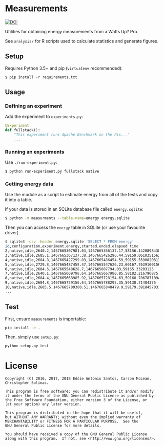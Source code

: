 Measurements
============

[![DOI](https://zenodo.org/badge/128499966.svg)](https://zenodo.org/badge/latestdoi/128499966)


Utilities for obtaining energy measurements from a Watts Up? Pro.

See `analysis/` for R scripts used to calculate statistics and generate
figures.

Setup
-----

Requires Python 3.5+ and pip (`virtualenv` recommended):

    $ pip install -r requirements.txt

Usage
-----

### Defining an experiment

Add the experiment to `experiments.py`:

```python
@Experiment
def fullstack():
    "This experiment runs Apache Benchmark on the Pis..."
    ...
```

### Running an experiments

Use `./run-experiment.py`:

```sh
$ python run-experiment.py fullstack native
```

### Getting energy data

Use the module as a script to estimate energy from all of the tests and
copy it into a table.

If your data is stored in an SQLite database file called `energy.sqlite`:

```sh
$ python -m measurments --table-name=energy energy.sqlite
```

Then you can access the `energy` table in SQLite (or use your favourite driver).

```sh
$ sqlite3 -csv -header energy.sqlite 'SELECT * FROM energy'
id,configuration,experiment,energy,started,ended,elapsed_time
2,native,idle,2640.2,1467665307981.03,1467665366137.17,58156.1420898438
3,native,idle,2685.1,1467665367137.38,1467665426296.44,59159.0610351562
4,native,idle,2684.8,1467665427299.03,1467665486454.59,59155.5590820313
5,native,idle,2729.8,1467665487458.47,1467665547626.23,60167.7639160156
6,native,idle,2684.6,1467665548628.7,1467665607794.03,59165.33203125
7,native,idle,2640.1,1467665609798.64,1467665667980.85,58182.216796875
8,native,idle,2684.4,1467665668985.92,1467665728154.63,59168.7067871094
9,native,idle,2684.8,1467665729156.64,1467665788295.35,59138.71484375
10,native,idle,2685.5,1467665789300.51,1467665848479.9,59179.3918457031
...
```

Test
----

First, ensure `measurements` is importable:

```sh
pip install -e .
```

Then, simply use `setup.py`:

```sh
python setup.py test
```

License
=======

    Copyright (C) 2016, 2017, 2018 Eddie Antonio Santos, Carson McLean, Christopher Solinas.

    This program is free software: you can redistribute it and/or modify
    it under the terms of the GNU General Public License as published by
    the Free Software Foundation, either version 3 of the License, or
    (at your option) any later version.

    This program is distributed in the hope that it will be useful,
    but WITHOUT ANY WARRANTY; without even the implied warranty of
    MERCHANTABILITY or FITNESS FOR A PARTICULAR PURPOSE.  See the
    GNU General Public License for more details.

    You should have received a copy of the GNU General Public License
    along with this program.  If not, see <http://www.gnu.org/licenses/>.

